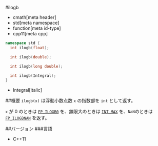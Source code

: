 #ilogb
* cmath[meta header]
* std[meta namespace]
* function[meta id-type]
* cpp11[meta cpp]

```cpp
namespace std {
  int ilogb(float);

  int ilogb(double);

  int ilogb(long double);

  int ilogb(Integral);
}
```
* Integral[italic]

##概要
`ilogb(x)` は浮動小数点数 `x` の指数部を `int` として返す。

`x` が 0 のときは [`FP_ILOGB0`](./fp_ilogb0.md) を、無限大のときは [`INT_MAX`](/reference/climits/int_max.md) を、`NaN`のときは [`FP_ILOGBNAN`](./fp_ilogbnan.md) を返す。


##バージョン
###言語
- C++11
